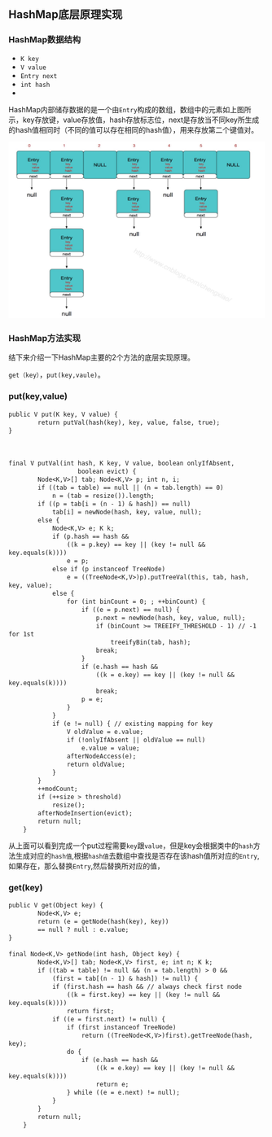 ## HashMap底层原理实现
### HashMap数据结构
* ```K key```
* ```V value```
* ```Entry next```
* ```int hash```
*

HashMap内部储存数据的是一个由```Entry```构成的数组，数组中的元素如上图所示，key存放键，value存放值，hash存放标志位，next是存放当不同key所生成的hash值相同时（不同的值可以存在相同的hash值），用来存放第二个键值对。

![HashMap](https://github.com/StackTc/java/blob/master/photos/1517245358258.jpg "HashMap")





### HashMap方法实现
结下来介绍一下HashMap主要的2个方法的底层实现原理。

```get（key）```，```put(key,vaule)```。

### put(key,value)

```
public V put(K key, V value) {
        return putVal(hash(key), key, value, false, true);
}



final V putVal(int hash, K key, V value, boolean onlyIfAbsent,
                   boolean evict) {
        Node<K,V>[] tab; Node<K,V> p; int n, i;
        if ((tab = table) == null || (n = tab.length) == 0)
            n = (tab = resize()).length;
        if ((p = tab[i = (n - 1) & hash]) == null)
            tab[i] = newNode(hash, key, value, null);
        else {
            Node<K,V> e; K k;
            if (p.hash == hash &&
                ((k = p.key) == key || (key != null && key.equals(k))))
                e = p;
            else if (p instanceof TreeNode)
                e = ((TreeNode<K,V>)p).putTreeVal(this, tab, hash, key, value);
            else {
                for (int binCount = 0; ; ++binCount) {
                    if ((e = p.next) == null) {
                        p.next = newNode(hash, key, value, null);
                        if (binCount >= TREEIFY_THRESHOLD - 1) // -1 for 1st
                            treeifyBin(tab, hash);
                        break;
                    }
                    if (e.hash == hash &&
                        ((k = e.key) == key || (key != null && key.equals(k))))
                        break;
                    p = e;
                }
            }
            if (e != null) { // existing mapping for key
                V oldValue = e.value;
                if (!onlyIfAbsent || oldValue == null)
                    e.value = value;
                afterNodeAccess(e);
                return oldValue;
            }
        }
        ++modCount;
        if (++size > threshold)
            resize();
        afterNodeInsertion(evict);
        return null;
    }

```
从上面可以看到完成一个put过程需要```key```跟```value```，但是key会根据类中的```hash```方法生成对应的```hash值```,根据```hash值```去数组中查找是否存在该hash值所对应的```Entry```,如果存在，那么替换```Entry```,然后替换所对应的值，

### get(key)

```
public V get(Object key) {
        Node<K,V> e;
        return (e = getNode(hash(key), key)) 
        == null ? null : e.value;
}

final Node<K,V> getNode(int hash, Object key) {
        Node<K,V>[] tab; Node<K,V> first, e; int n; K k;
        if ((tab = table) != null && (n = tab.length) > 0 &&
            (first = tab[(n - 1) & hash]) != null) {
            if (first.hash == hash && // always check first node
                ((k = first.key) == key || (key != null && key.equals(k))))
                return first;
            if ((e = first.next) != null) {
                if (first instanceof TreeNode)
                    return ((TreeNode<K,V>)first).getTreeNode(hash, key);
                do {
                    if (e.hash == hash &&
                        ((k = e.key) == key || (key != null && key.equals(k))))
                        return e;
                } while ((e = e.next) != null);
            }
        }
        return null;
    }

```

